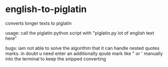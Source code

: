 # english-to-piglatin
converts longer texts to piglatin

usage:
call the piglatin python script with "piglatin.py lot of english text here"
  
bugs:
iam not able to solve the algorithm that it can handle nested quotes marks. in doubt u need enter an additionally
qoute mark like " or ' manually into the terminal to keep the snipped converting
